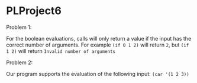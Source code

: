 # PLProject6

Problem 1:

For the boolean evaluations, calls will only return a value if the input has the correct number of arguments.  For example `(if 0 1 2)` will return `2`, but `(if 1 2)` will return `Invalid number of arguments`

Problem 2:

Our program supports the evaluation of the following input:
`(car '(1 2 3))`  
